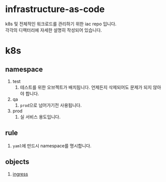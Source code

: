 # infrastructure-as-code

k8s 및 전체적인 워크로드를 관리하기 위한 iac repo 입니다.  
각각의 디렉터리에 자세한 설명히 작성되어 있습니다.

# k8s

## namespace

1. test
   1. 테스트를 위한 오브젝트가 배치됩니다. 언제든지 삭제되어도 문제가 되지 않아야 합니다.
1. qa
   1. `prod`으로 넘어가기전 사용됩니다.
1. prod
   1. 실 서비스 용도입니다.

## rule

1. `yaml`에 만드시 namespace를 명시합니다.

## objects

1. [ingress](./https-ingress-controller)
